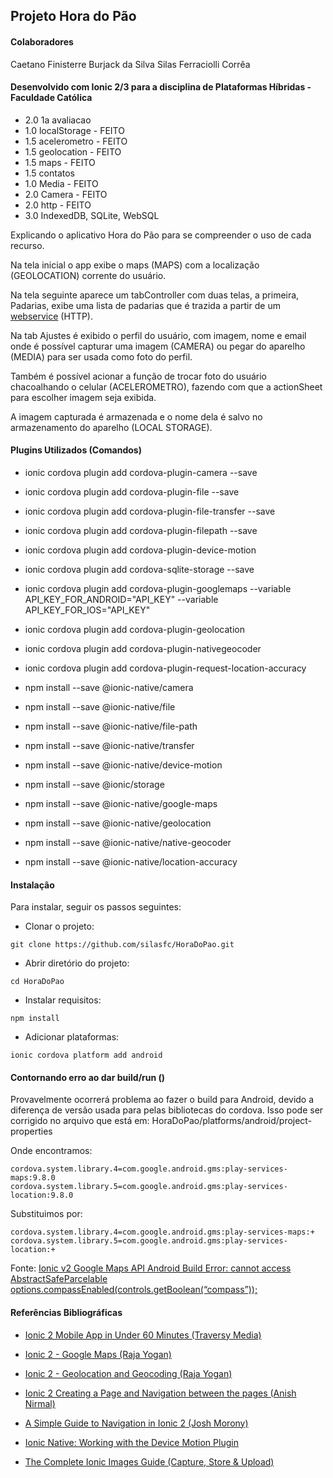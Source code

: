 ## Projeto Hora do Pão

#### Colaboradores

Caetano Finisterre Burjack da Silva
Silas Ferraciolli Corrêa

#### Desenvolvido com Ionic 2/3 para a disciplina de Plataformas Híbridas - Faculdade Católica

* 2.0 1a avaliacao
* 1.0 localStorage - FEITO
* 1.5 acelerometro - FEITO
* 1.5 geolocation - FEITO
* 1.5 maps - FEITO
* 1.5 contatos
* 1.0 Media - FEITO
* 2.0 Camera - FEITO
* 2.0 http - FEITO
* 3.0 IndexedDB, SQLite, WebSQL


Explicando o aplicativo Hora do Pão para se compreender o uso de cada recurso.

Na tela inicial o app exibe o maps (MAPS) com a localização (GEOLOCATION) corrente do usuário.

Na tela seguinte aparece um tabController com duas telas, a primeira, Padarias, exibe uma lista de padarias que é trazida a partir de um [webservice](https://maps.googleapis.com/maps/api/place/textsearch/json?query=Padaria+in+Palmas-TO&key=AIzaSyAeJB8MoGIWW2-w6lGd-sLrDyEEKcHMlR8) (HTTP).

Na tab Ajustes é exibido o perfil do usuário, com imagem, nome e email onde é possível capturar uma imagem (CAMERA) ou pegar do aparelho (MEDIA) para ser usada como foto do perfil.

Também é possível acionar a função de trocar foto do usuário chacoalhando o celular (ACELEROMETRO), fazendo com que a actionSheet para escolher imagem seja exibida.

A imagem capturada é armazenada e o nome dela é salvo no armazenamento do aparelho (LOCAL STORAGE).

#### Plugins Utilizados (Comandos)

* ionic cordova plugin add cordova-plugin-camera --save
* ionic cordova plugin add cordova-plugin-file --save
* ionic cordova plugin add cordova-plugin-file-transfer --save
* ionic cordova plugin add cordova-plugin-filepath --save
* ionic cordova plugin add cordova-plugin-device-motion
* ionic cordova plugin add cordova-sqlite-storage --save
* ionic cordova plugin add cordova-plugin-googlemaps --variable API_KEY_FOR_ANDROID="API_KEY" --variable API_KEY_FOR_IOS="API_KEY"
* ionic cordova plugin add cordova-plugin-geolocation
* ionic cordova plugin add cordova-plugin-nativegeocoder
* ionic cordova plugin add cordova-plugin-request-location-accuracy

* npm install --save @ionic-native/camera
* npm install --save @ionic-native/file
* npm install --save @ionic-native/file-path
* npm install --save @ionic-native/transfer
* npm install --save @ionic-native/device-motion
* npm install --save @ionic/storage
* npm install --save @ionic-native/google-maps
* npm install --save @ionic-native/geolocation
* npm install --save @ionic-native/native-geocoder
* npm install --save @ionic-native/location-accuracy

#### Instalação

Para instalar, seguir os passos seguintes:

* Clonar o projeto:
```
git clone https://github.com/silasfc/HoraDoPao.git
```

* Abrir diretório do projeto:
```
cd HoraDoPao
```

* Instalar requisitos:
```
npm install
```

* Adicionar plataformas:
```
ionic cordova platform add android
```

#### Contornando erro ao dar build/run ()

Provavelmente ocorrerá problema ao fazer o build para Android, devido a diferença de versão usada para pelas bibliotecas do cordova.
Isso pode ser corrigido no arquivo que está em: HoraDoPao/platforms/android/project-properties

Onde encontramos:
```
cordova.system.library.4=com.google.android.gms:play-services-maps:9.8.0
cordova.system.library.5=com.google.android.gms:play-services-location:9.8.0
```

Substituimos por:
```
cordova.system.library.4=com.google.android.gms:play-services-maps:+
cordova.system.library.5=com.google.android.gms:play-services-location:+
```
Fonte: [Ionic v2 Google Maps API Android Build Error: cannot access AbstractSafeParcelable options.compassEnabled(controls.getBoolean(“compass”));](https://stackoverflow.com/questions/41030573/ionic-v2-google-maps-api-android-build-error-cannot-access-abstractsafeparcelab/41042556#41042556)

#### Referências Bibliográficas

* [Ionic 2 Mobile App in Under 60 Minutes (Traversy Media)](https://www.youtube.com/watch?v=ilM8YorL_jI)

* [Ionic 2 - Google Maps (Raja Yogan)](https://www.youtube.com/watch?v=jD5yYX1KWXA)

* [Ionic 2 - Geolocation and Geocoding (Raja Yogan)](https://www.youtube.com/watch?v=YeVpQG4D7uo)

* [Ionic 2 Creating a Page and Navigation between the pages (Anish Nirmal)](https://www.youtube.com/watch?v=JKa5lySRPZw)

* [A Simple Guide to Navigation in Ionic 2 (Josh Morony)](https://www.joshmorony.com/a-simple-guide-to-navigation-in-ionic-2/)

* [Ionic Native: Working with the Device Motion Plugin](http://blog.ionic.io/ionic-native-working-with-the-device-motion-plugin/)

* [The Complete Ionic Images Guide (Capture, Store & Upload)](https://devdactic.com/ionic-2-images/)
